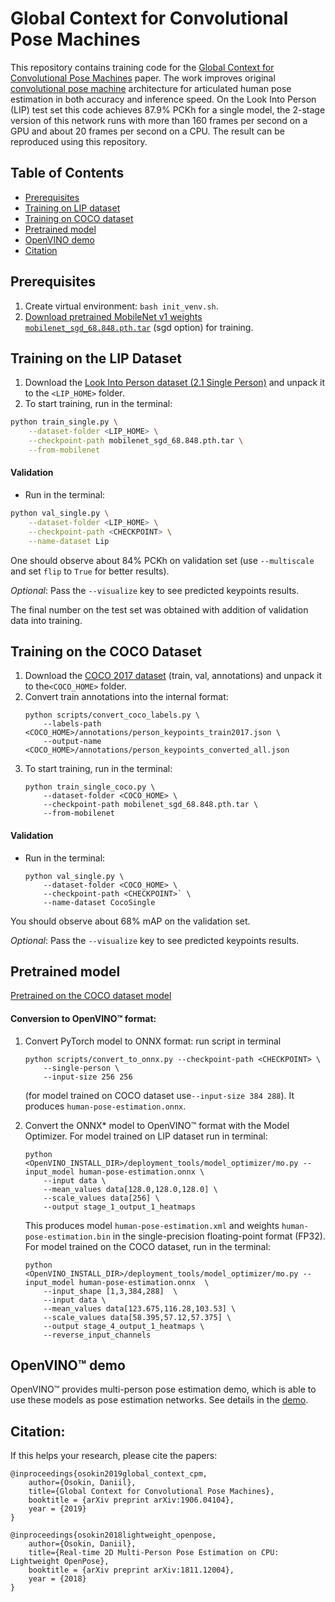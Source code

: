# Global Context for Convolutional Pose Machines

This repository contains training code for the  [Global Context for Convolutional Pose Machines](https://arxiv.org/pdf/1906.04104.pdf) paper. The work improves original [convolutional pose machine](https://arxiv.org/pdf/1602.00134.pdf) architecture for articulated human pose estimation in both accuracy and inference speed. On the Look Into Person (LIP) test set this code achieves 87.9% PCKh for a single model, the 2-stage version of this network runs with more than 160 frames per second on a GPU and about 20 frames per second on a CPU. The result can be reproduced using this repository.

## Table of Contents

* [Prerequisites](#prerequisites)
* [Training on LIP dataset](#training-lip)
* [Training on COCO dataset](#training-coco)
* [Pretrained model](#pretrained-model)
* [OpenVINO demo](#openvino-demo)
* [Citation](#citation)

## Prerequisites

1. Create virtual environment: `bash init_venv.sh`.
2. [Download pretrained MobileNet v1 weights `mobilenet_sgd_68.848.pth.tar`](https://github.com/marvis/pytorch-mobilenet) (sgd option) for training.

## <a name="training-lip"/>Training on the LIP Dataset</a> 

1. Download the [Look Into Person dataset (2.1 Single Person)](http://sysu-hcp.net/lip/overview.php) and unpack it to the `<LIP_HOME>` folder.
2. To start training, run in the terminal:
```bash
python train_single.py \
    --dataset-folder <LIP_HOME> \
    --checkpoint-path mobilenet_sgd_68.848.pth.tar \
    --from-mobilenet
```

#### Validation

* Run in the terminal:
```bash
python val_single.py \
    --dataset-folder <LIP_HOME> \
    --checkpoint-path <CHECKPOINT> \
    --name-dataset Lip
```
One should observe about 84% PCKh on validation set (use `--multiscale` and set `flip` to `True` for better results).

*Optional*: Pass the `--visualize` key to see predicted keypoints results.

The final number on the test set was obtained with addition of validation data into training.

## <a name="training-coco"/>Training on the COCO Dataset</a> 

1. Download the [COCO 2017 dataset](http://cocodataset.org/#download) (train, val, annotations) and unpack it to the`<COCO_HOME>` folder.
2. Convert train annotations into the internal format:
    ```
    python scripts/convert_coco_labels.py \
        --labels-path <COCO_HOME>/annotations/person_keypoints_train2017.json \
        --output-name <COCO_HOME>/annotations/person_keypoints_converted_all.json
    ```
3. To start training, run in the terminal:
    ```
    python train_single_coco.py \
        --dataset-folder <COCO_HOME> \
        --checkpoint-path mobilenet_sgd_68.848.pth.tar \
        --from-mobilenet
    ```

#### Validation

* Run in the terminal:
    ```
    python val_single.py \
        --dataset-folder <COCO_HOME> \
        --checkpoint-path <CHECKPOINT>` \
        --name-dataset CocoSingle
    ```
You should observe about 68% mAP on the validation set.

*Optional*: Pass the `--visualize` key to see predicted keypoints results.

## <a name="pretrained-model"/>Pretrained model </a>

[Pretrained on the COCO dataset model](https://download.01.org/opencv/openvino_training_extensions/models/human_pose_estimation/single-human-pose-estimation-0001.pth)

#### Conversion to OpenVINO™ format:

1. Convert PyTorch model to ONNX format: run script in terminal

    ```
    python scripts/convert_to_onnx.py --checkpoint-path <CHECKPOINT> \
        --single-person \
        --input-size 256 256
    ```

    (for model trained on COCO dataset use`--input-size 384 288`). It produces `human-pose-estimation.onnx`.

2. Convert the ONNX\* model to OpenVINO™ format with the Model Optimizer. For model trained on LIP dataset run in terminal:

    ```
    python <OpenVINO_INSTALL_DIR>/deployment_tools/model_optimizer/mo.py --input_model human-pose-estimation.onnx \
        --input data \
        --mean_values data[128.0,128.0,128.0] \
        --scale_values data[256] \
        --output stage_1_output_1_heatmaps
    ```

    This produces model `human-pose-estimation.xml` and weights `human-pose-estimation.bin` in the single-precision floating-point format (FP32). For model trained on the COCO dataset, run in the terminal:

    ```
    python <OpenVINO_INSTALL_DIR>/deployment_tools/model_optimizer/mo.py --input_model human-pose-estimation.onnx  \
        --input_shape [1,3,384,288]  \
        --input data \
        --mean_values data[123.675,116.28,103.53] \
        --scale_values data[58.395,57.12,57.375] \
        --output stage_4_output_1_heatmaps \
        --reverse_input_channels
    ```

## OpenVINO™ demo <a name="openvino-demo"/>

OpenVINO™ provides multi-person pose estimation demo, which is able to use these models as pose estimation networks. See details in the [demo](https://github.com/opencv/open_model_zoo/tree/develop/demos/python_demos/single_human_pose_estimation_demo).

## Citation:

If this helps your research, please cite the papers:

```
@inproceedings{osokin2019global_context_cpm,
    author={Osokin, Daniil},
    title={Global Context for Convolutional Pose Machines},
    booktitle = {arXiv preprint arXiv:1906.04104},
    year = {2019}
}

@inproceedings{osokin2018lightweight_openpose,
    author={Osokin, Daniil},
    title={Real-time 2D Multi-Person Pose Estimation on CPU: Lightweight OpenPose},
    booktitle = {arXiv preprint arXiv:1811.12004},
    year = {2018}
}
```
